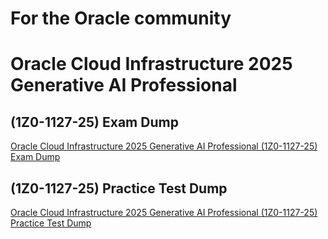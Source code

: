 # For the Oracle community 

# Oracle Cloud Infrastructure 2025 Generative AI Professional
## (1Z0-1127-25) Exam Dump
[Oracle Cloud Infrastructure 2025 Generative AI Professional (1Z0-1127-25) Exam Dump](./(1Z0-1127-25)Exam_dump.md) <br>

## (1Z0-1127-25) Practice Test Dump
[Oracle Cloud Infrastructure 2025 Generative AI Professional (1Z0-1127-25) Practice Test Dump](./(1Z0-1127-25)Practice_test_ques.docx) 
